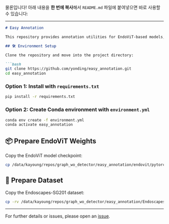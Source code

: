 물론입니다! 아래 내용을 **한 번에 복사**해서 `README.md` 파일에 붙여넣으면 바로 사용할 수 있습니다:

---

````markdown
# Easy Annotation

This repository provides annotation utilities for EndoViT-based models, along with dataset handling and pre-trained weight loading.

## 🛠️ Environment Setup

Clone the repository and move into the project directory:

```bash
git clone https://github.com/yonding/easy_annotation.git
cd easy_annotation
````

### Option 1: Install with `requirements.txt`

```bash
pip install -r requirements.txt
```

### Option 2: Create Conda environment with `environment.yml`

```bash
conda env create -f environment.yml
conda activate easy_annotation
```

## 📦 Prepare EndoViT Weights

Copy the EndoViT model checkpoint:

```bash
cp /data/kayoung/repos/graph_wo_detector/easy_annotation/endovit/pytorch_model.bin ./endovit
```

## 📂 Prepare Dataset

Copy the Endoscapes-SG201 dataset:

```bash
cp -rv /data/kayoung/repos/graph_wo_detector/easy_annotation/Endoscapes-SG201 ./
```

---

For further details or issues, please open an [issue](https://github.com/yonding/easy_annotation/issues).

```
